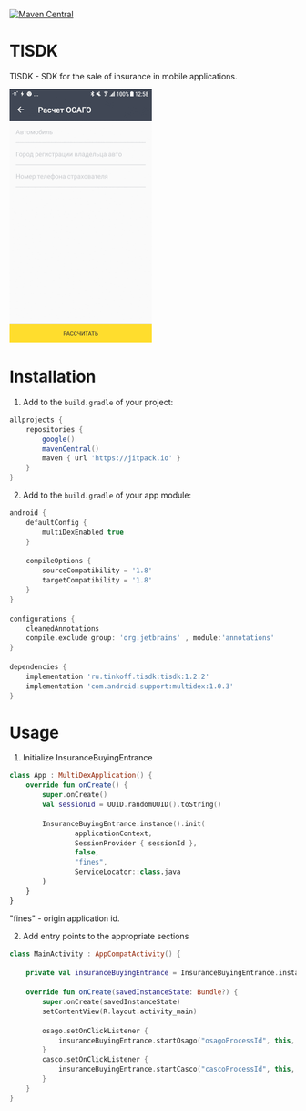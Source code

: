 [![Maven Central][img version shield]][maven]

TISDK
===========

TISDK - SDK for the sale of insurance in mobile applications.

![Gif](img/steps.gif)

# Installation

1) Add to the `build.gradle` of your project:
```Groovy
allprojects {
    repositories {
        google()
        mavenCentral()
        maven { url 'https://jitpack.io' }
    }
}
```

2) Add to the `build.gradle` of your app module:
```Groovy
android {
    defaultConfig {
        multiDexEnabled true
    }
    
    compileOptions {
        sourceCompatibility = '1.8'
        targetCompatibility = '1.8'
    }
}

configurations {
    cleanedAnnotations
    compile.exclude group: 'org.jetbrains' , module:'annotations'
}

dependencies {
    implementation 'ru.tinkoff.tisdk:tisdk:1.2.2'
    implementation 'com.android.support:multidex:1.0.3'
}
```

# Usage

1) Initialize InsuranceBuyingEntrance
```Kotlin
class App : MultiDexApplication() {
    override fun onCreate() {
        super.onCreate()
        val sessionId = UUID.randomUUID().toString()

        InsuranceBuyingEntrance.instance().init(
                applicationContext,
                SessionProvider { sessionId },
                false,
                "fines",
                ServiceLocator::class.java
        )
    }
}
```
"fines" - origin application id.

2) Add entry points to the appropriate sections
```Kotlin
class MainActivity : AppCompatActivity() {

    private val insuranceBuyingEntrance = InsuranceBuyingEntrance.instance()

    override fun onCreate(savedInstanceState: Bundle?) {
        super.onCreate(savedInstanceState)
        setContentView(R.layout.activity_main)

        osago.setOnClickListener {
            insuranceBuyingEntrance.startOsago("osagoProcessId", this, null)
        }
        casco.setOnClickListener {
            insuranceBuyingEntrance.startCasco("cascoProcessId", this, null)
        }
    }
}
```
[img version shield]: https://img.shields.io/maven-central/v/ru.tinkoff.tisdk/tisdk.svg?maxAge=3600
[maven]: https://search.maven.org/search?q=g:ru.tinkoff.tisdk%20a:tisdk